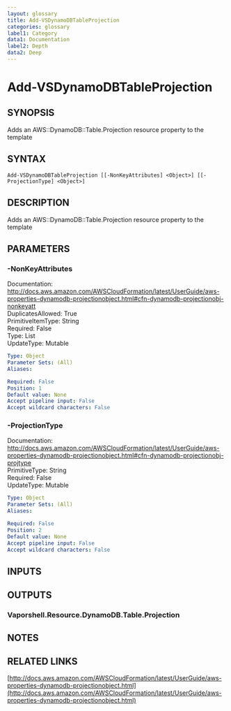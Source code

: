 ```yaml
---
layout: glossary
title: Add-VSDynamoDBTableProjection
categories: glossary
label1: Category
data1: Documentation
label2: Depth
data2: Deep
---
```


# Add-VSDynamoDBTableProjection

## SYNOPSIS
Adds an AWS::DynamoDB::Table.Projection resource property to the template

## SYNTAX

```
Add-VSDynamoDBTableProjection [[-NonKeyAttributes] <Object>] [[-ProjectionType] <Object>]
```

## DESCRIPTION
Adds an AWS::DynamoDB::Table.Projection resource property to the template

## PARAMETERS

### -NonKeyAttributes
Documentation: http://docs.aws.amazon.com/AWSCloudFormation/latest/UserGuide/aws-properties-dynamodb-projectionobject.html#cfn-dynamodb-projectionobj-nonkeyatt    
DuplicatesAllowed: True    
PrimitiveItemType: String    
Required: False    
Type: List    
UpdateType: Mutable

```yaml
Type: Object
Parameter Sets: (All)
Aliases: 

Required: False
Position: 1
Default value: None
Accept pipeline input: False
Accept wildcard characters: False
```

### -ProjectionType
Documentation: http://docs.aws.amazon.com/AWSCloudFormation/latest/UserGuide/aws-properties-dynamodb-projectionobject.html#cfn-dynamodb-projectionobj-projtype    
PrimitiveType: String    
Required: False    
UpdateType: Mutable

```yaml
Type: Object
Parameter Sets: (All)
Aliases: 

Required: False
Position: 2
Default value: None
Accept pipeline input: False
Accept wildcard characters: False
```

## INPUTS

## OUTPUTS

### Vaporshell.Resource.DynamoDB.Table.Projection

## NOTES

## RELATED LINKS

[http://docs.aws.amazon.com/AWSCloudFormation/latest/UserGuide/aws-properties-dynamodb-projectionobject.html](http://docs.aws.amazon.com/AWSCloudFormation/latest/UserGuide/aws-properties-dynamodb-projectionobject.html)

